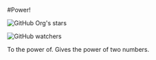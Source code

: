 #Power!

![GitHub Org's stars](https://img.shields.io/github/stars/ghosthunter15?style=plastic)

![GitHub watchers](https://img.shields.io/github/watchers/ghosthunter15/Power?style=plastic)

To the power of.
Gives the power of two numbers.
